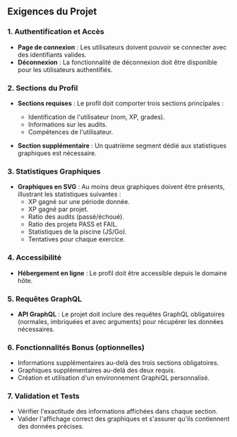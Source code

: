 ## Exigences du Projet

### 1. Authentification et Accès
- **Page de connexion** : Les utilisateurs doivent pouvoir se connecter avec des identifiants valides.
- **Déconnexion** : La fonctionnalité de déconnexion doit être disponible pour les utilisateurs authentifiés.

### 2. Sections du Profil
- **Sections requises** : Le profil doit comporter trois sections principales :
  - Identification de l'utilisateur (nom, XP, grades).
  - Informations sur les audits.
  - Compétences de l'utilisateur.
  
- **Section supplémentaire** : Un quatrième segment dédié aux statistiques graphiques est nécessaire.

### 3. Statistiques Graphiques
- **Graphiques en SVG** : Au moins deux graphiques doivent être présents, illustrant les statistiques suivantes :
  - XP gagné sur une période donnée.
  - XP gagné par projet.
  - Ratio des audits (passé/échoué).
  - Ratio des projets PASS et FAIL.
  - Statistiques de la piscine (JS/Go).
  - Tentatives pour chaque exercice.

### 4. Accessibilité
- **Hébergement en ligne** : Le profil doit être accessible depuis le domaine hôte.

### 5. Requêtes GraphQL
- **API GraphQL** : Le projet doit inclure des requêtes GraphQL obligatoires (normales, imbriquées et avec arguments) pour récupérer les données nécessaires.

### 6. Fonctionnalités Bonus (optionnelles)
- Informations supplémentaires au-delà des trois sections obligatoires.
- Graphiques supplémentaires au-delà des deux requis.
- Création et utilisation d'un environnement GraphiQL personnalisé.

### 7. Validation et Tests
- Vérifier l'exactitude des informations affichées dans chaque section.
- Valider l'affichage correct des graphiques et s'assurer qu'ils contiennent des données précises.

